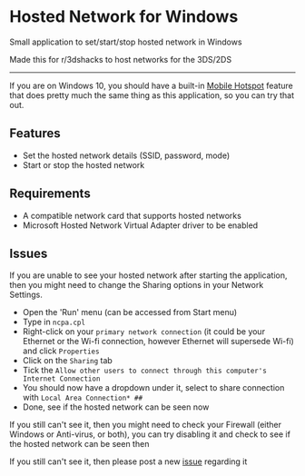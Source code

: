 # Hosted Network for Windows

Small application to set/start/stop hosted network in Windows

Made this for r/3dshacks to host networks for the 3DS/2DS

---

If you are on Windows 10, you should have a built-in [Mobile Hotspot](https://support.microsoft.com/en-us/help/4027762/windows-use-your-pc-as-a-mobile-hotspot) feature that does pretty much the same thing as this application, so you can try that out.

## Features
- Set the hosted network details (SSID, password, mode)
- Start or stop the hosted network

## Requirements

- A compatible network card that supports hosted networks
- Microsoft Hosted Network Virtual Adapter driver to be enabled

## Issues

If you are unable to see your hosted network after starting the application, then you might need to change the Sharing options in your Network Settings.

- Open the 'Run' menu (can be accessed from Start menu)
- Type in `ncpa.cpl`
- Right-click on your `primary network connection` (it could be your Ethernet or the Wi-fi connection, however Ethernet will supersede Wi-fi) and click `Properties`
- Click on the `Sharing` tab
- Tick the `Allow other users to connect through this computer's Internet Connection`
- You should now have a dropdown under it, select to share connection with `Local Area Connection* ##`
- Done, see if the hosted network can be seen now

If you still can't see it, then you might need to check your Firewall (either Windows or Anti-virus, or both), you can try disabling it and check to see if the hosted network can be seen then

If you still can't see it, then please post a new [issue](../issues) regarding it